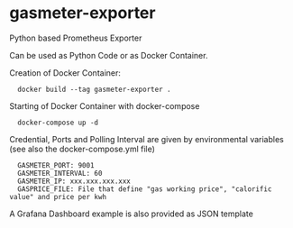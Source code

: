 # gasmeter-exporter
Python based Prometheus Exporter

Can be used as Python Code or as Docker Container. 

Creation of Docker Container:

      docker build --tag gasmeter-exporter .

Starting of Docker Container with docker-compose

      docker-compose up -d

Credential, Ports and Polling Interval are given by environmental variables (see also the docker-compose.yml file)

      GASMETER_PORT: 9001
      GASMETER_INTERVAL: 60
      GASMETER_IP: xxx.xxx.xxx.xxx
      GASPRICE_FILE: File that define "gas working price", "calorific value" and price per kwh

A Grafana Dashboard example is also provided as JSON template